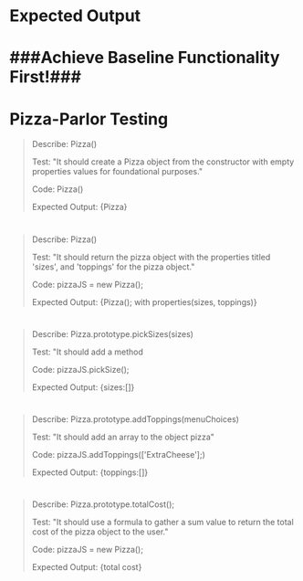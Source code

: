 # Expected Output 
>
#                ###Achieve Baseline Functionality First!###
>

# Pizza-Parlor Testing 
 
>Describe: Pizza()
>
>Test: "It should create a Pizza object from the constructor with empty properties values for foundational purposes."
>
>Code: Pizza()
>
>Expected Output: {Pizza}
# #######################
>Describe: Pizza()
>
>Test: "It should return the pizza object with the properties titled 'sizes', and 'toppings' for the pizza object."
>
>Code: pizzaJS = new Pizza(); 
>
>Expected Output: {Pizza(); with properties(sizes, toppings)}
# ########################
>Describe: Pizza.prototype.pickSizes(sizes)
>
>Test: "It should add a method    
>
>Code: pizzaJS.pickSize();
>
>Expected Output: {sizes:[]} 
# #######################
>Describe: Pizza.prototype.addToppings(menuChoices)
>
>Test: "It should add an array to the object pizza" 
>
>Code: pizzaJS.addToppings(['ExtraCheese'];)
>
>Expected Output: {toppings:[]} 
# #########################
>Describe: Pizza.prototype.totalCost();
>
>Test: "It should use a formula to gather a sum value to return the total cost of the pizza object to the user." 
>
>Code: pizzaJS = new Pizza();
>
>Expected Output: {total cost}
# ####################### 










































<!-- ------------------------------------------------------------------- -->
<!-- <!-- 
# Rules/Baseline:
* Allow user to choose TOPPINGS and SIZE for pizza order
 * Creat a pizza OBJECT CONSTRUCTOR with PROPERTIES for TOPPINGS and SIZE.
 * Create a PROTOTYPE METHOD for the COST of a pizza depending on SELECTION chosen.
 * Use own formula for this.
 * FORMAT README!
 * SIMPLEST BEHAVIOR TO MOST COMPLEX
# #####################
<!-- #ALL IN ONE FUNCTION???? -->
<!-- special mold to create 'new' objects(instance) -->
<!-- this is your constructor(shell) -->
<!-- Describe: Pizza()
Test: "It should create a Pizza object from the constructor with empty properties for foundational purposes." 
Code: Pizza()
Expected Output: {Pizza} -->
<!-- # #################### -->

<!-- VIS:menu/user walk-in maybe?  -->
<!-- OBJECT -->
<!-- Describe: Pizza()
Test: "It should return the pizza object with the properties titled 'sizes', and 'toppings' for the pizza object."
Code: pizzaJS = new Pizza();
Expected Output: {Pizza(); with properties(sizes, toppings)} -->


<!-- 
function Pizza(){
  this.sizes = ?;
  this.toppings = ?;
} -->


<!-- User deciding size of pizza..determine sizes..??? -->
<!-- What determines sizes...small/med/lrg??...NOTE: FORMULA FOR COST FOR PIZZA/TOPPINGS  -->
<!-- NOTE: SIZE properties(User size choice) above in first test -->
<!--##VIS: USER PICK SIZE## -->
<!-- "PROTOTYPE" PROPERTY -->
<!-- Describe: Pizza.prototype.pickSizes(sizes)
Test: "It should add a method  
Code: pizzaJS.pickSize();
Expected Output: {sizes:[]} -->

<!-- ADD ARRAY??????  -->
<!-- NOTE: GETTING BACK USERS CHOICE OF PIZZA 'SIZE' AND TOPPING... -->
<!-- ##VIS: USER ADD TOPPINGS -->
<!-- "PROTOTYPE" PROPERTY -->
<!-- Describe: Pizza.prototype.addToppings(menuChoices)
Test: "It should add an array to the object pizza"
Code: pizzaJS.addToppings(["ExtraCheese"];)
Expected Output: {toppings:[]} -->

<!-- USE A FORMULA...REMEMBER 'NUMBERS/PARSING' -->
<!-- ##VIS: USER GETS TOTAL COST -->
<!-- "PROTOTYPE" PROPERTY -->
<!-- Describe: Pizza.prototype.totalCost();
Test: "It should use formula and return the total cost of the pizza object for the user."
Code:pizzaJS = new Pizza();
Expected Output: {total cost} -->
<!-- BASELINE ^^^^^^^^^^^^^^ ??? -->

<!-- Describe: Pizza
Test: 
Code:
Expected Output:

Describe: Pizza
Test: 
Code:
Expected Output: -->

<!-- NOTES:------------------------------------------------------------------ -->

<!-- README Layout Note:
-References/documentation section..maybe?
-Fix overall layout for readability
-Add all notes to README for visual representation 'thought process' throughout application build...Checkout README best practices first. -->

<!-- 
# obj-check #
-constructors and protype utilization
-App works as expected upon use
-Quality, plain english specs in README
-Baseline functionality by dealine -->

<!-- FORMULA: ???
#(pick)...size..toppings..total cost... -->
<!-- 

/* mdn webs docs reference
    #Object.keys()#
    const object1 = {
      a:'something',
      b: 42,
      c: false
    };
    console.log(Object.keys(object1));
    //expected output: Array ["a","b","c"]
    "new" keyword 
*/ -->


<!--
-How many toppings/choices?

-How many sizes? Small..Med...Large 

-How much is each pizza? Per Size/Topping..?? ##COST FORMULA##

-










 -->
